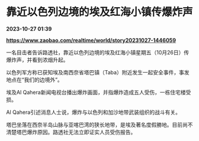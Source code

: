 # 靠近以色列边境的埃及红海小镇传爆炸声

**2023-10-27 01:39**

**https://www.zaobao.com/realtime/world/story20231027-1446059**

一名目击者告诉路透社，靠近以色列边境的埃及红海小镇星期五（10月26日）传爆炸声，并看到浓烟升起。

以色列军方称已获知埃及南西奈省塔巴镇（Taba）附近发生一起安全事件，事发地点在“我们的边境外”。

埃及Al Qahera新闻电视台播出爆炸画面，并指爆炸造成五人受伤，一栋住宅楼受损。

Al Qahera引述消息人士说，爆炸与以色列和加沙地带武装组织的战斗有关。

塔巴坐落在西奈半岛山脉与亚喀巴湾的狭长地带，是埃及著名度假勝地。目前尚不清楚塔巴爆炸原因。路透社无法立即证实人员受伤报告。